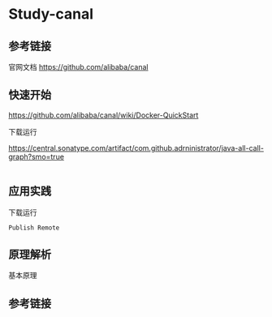 # Study-canal



## 参考链接

官网文档  https://github.com/alibaba/canal



## 快速开始
https://github.com/alibaba/canal/wiki/Docker-QuickStart




下载运行

https://central.sonatype.com/artifact/com.github.adrninistrator/java-all-call-graph?smo=true

```

```

## 应用实践

下载运行

```
Publish Remote

```

## 原理解析

基本原理



## 参考链接

